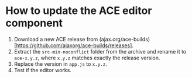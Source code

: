 # How to update the ACE editor component

1. Download a new ACE release from (ajax.org/ace-builds)[https://github.com/ajaxorg/ace-builds/releases].
2. Extract the `src-min-noconflict` folder from the archive and rename it to `ace-x.y.z`, where `x.y.z` matches exactly the release version.
3. Replace the version in `app.js` to `x.y.z`.
4. Test if the editor works.
